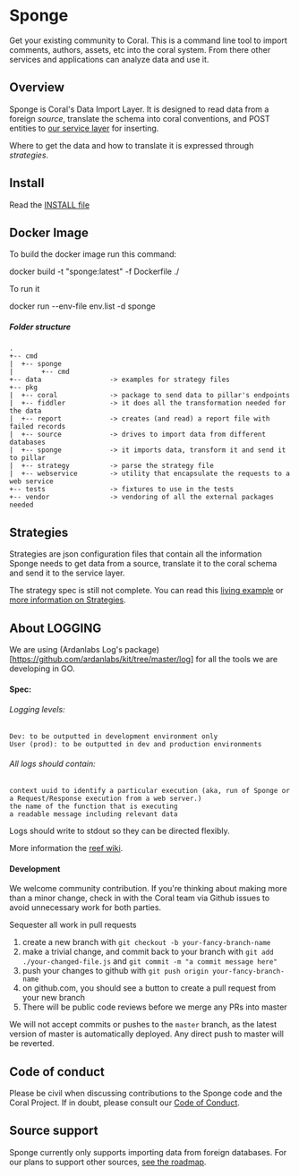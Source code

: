 # Sponge

Get your existing community to Coral. This is a command line tool to import comments, authors, assets, etc into the coral system. From there other services and applications can analyze data and use it.

## Overview

Sponge is Coral's Data Import Layer.  It is designed to read data from a foreign _source_, translate the schema into coral conventions, and POST entities to [our service layer](https://github.com/coralproject/pillar) for inserting.

Where to get the data and how to translate it is expressed through _strategies_.

## Install

Read the [INSTALL file](https://github.com/coralproject/sponge/blob/master/INSTALL.md)

## Docker Image

To build the docker image run this command:

docker build -t "sponge:latest" -f Dockerfile ./

To run it

docker run --env-file env.list -d sponge

##### Folder structure

```
.
+-- cmd
|  +-- sponge
|       +-- cmd
+-- data                 -> examples for strategy files
+-- pkg
|  +-- coral             -> package to send data to pillar's endpoints
|  +-- fiddler           -> it does all the transformation needed for the data
|  +-- report            -> creates (and read) a report file with failed records
|  +-- source            -> drives to import data from different databases
|  +-- sponge            -> it imports data, transform it and send it to pillar
|  +-- strategy          -> parse the strategy file
|  +-- webservice        -> utility that encapsulate the requests to a web service
+-- tests                -> fixtures to use in the tests
+-- vendor               -> vendoring of all the external packages needed
```


## Strategies

Strategies are json configuration files that contain all the information Sponge needs to get data from a source, translate it to the coral schema and send it to the service layer.

The strategy spec is still not complete. You can read this [living example](https://github.com/coralproject/sponge/blob/master/strategy/strategy_mysql.json.example) or [more information on Strategies](https://github.com/coralproject/sponge/tree/master/pkg/strategy).

## About LOGGING

We are using (Ardanlabs Log's package)[https://github.com/ardanlabs/kit/tree/master/log] for all the tools we are developing in GO.

#### Spec:

###### Logging levels:

    Dev: to be outputted in development environment only
    User (prod): to be outputted in dev and production environments

###### All logs should contain:

    context uuid to identify a particular execution (aka, run of Sponge or a Request/Response execution from a web server.)
    the name of the function that is executing
    a readable message including relevant data

Logs should write to stdout so they can be directed flexibly.

More information the [reef wiki](https://github.com/coralproject/reef/wiki/Application-Logging).

#### Development

We welcome community contribution. If you're thinking about making more than a minor change, check in with the Coral team via Github issues to avoid unnecessary work for both parties.

Sequester all work in pull requests

  1. create a new branch with `git checkout -b your-fancy-branch-name`
  2. make a trivial change, and commit back to your branch with `git add ./your-changed-file.js` and `git commit -m "a commit message here"`
  3. push your changes to github with `git push origin your-fancy-branch-name`
  4. on github.com, you should see a button to create a pull request from your new branch
  5. There will be public code reviews before we merge any PRs into master

We will not accept commits or pushes to the `master` branch, as the latest version of master is automatically deployed. Any direct push to master will be reverted.

## Code of conduct

Please be civil when discussing contributions to the Sponge code and the Coral Project. If in doubt, please consult our [Code of Conduct](https://the-coral-project.gitbooks.io/coral-bible/content/codeofconduct.html).

## Source support

Sponge currently only supports importing data from foreign databases.  For our plans to support other sources, [see the roadmap](ROADMAP.md).
